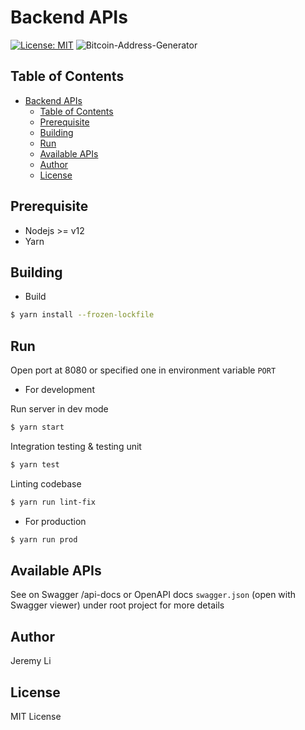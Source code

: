 # Backend APIs
[![License: MIT](https://img.shields.io/badge/License-MIT-yellow.svg)](https://opensource.org/licenses/MIT)
![Bitcoin-Address-Generator](https://circleci.com/gh/junzhli/bitcoin-address-generator.svg?style=svg)

## Table of Contents
- [Backend APIs](#backend-apis)
  - [Table of Contents](#table-of-contents)
  - [Prerequisite](#prerequisite)
  - [Building](#building)
  - [Run](#run)
  - [Available APIs](#available-apis)
  - [Author](#author)
  - [License](#license)

Prerequisite
-----
* Nodejs >= v12
* Yarn

Building
-----

* Build
  
```bash
$ yarn install --frozen-lockfile
```

Run
-----
Open port at 8080 or specified one in environment variable `PORT`

* For development

Run server in dev mode
```bash
$ yarn start
```

Integration testing & testing unit
```bash
$ yarn test
```

Linting codebase
```bash
$ yarn run lint-fix
```

* For production

```bash
$ yarn run prod
```

Available APIs
-----

See on Swagger /api-docs or OpenAPI docs `swagger.json` (open with Swagger viewer) under root project for more details

Author
-----
Jeremy Li

License
-----
MIT License
